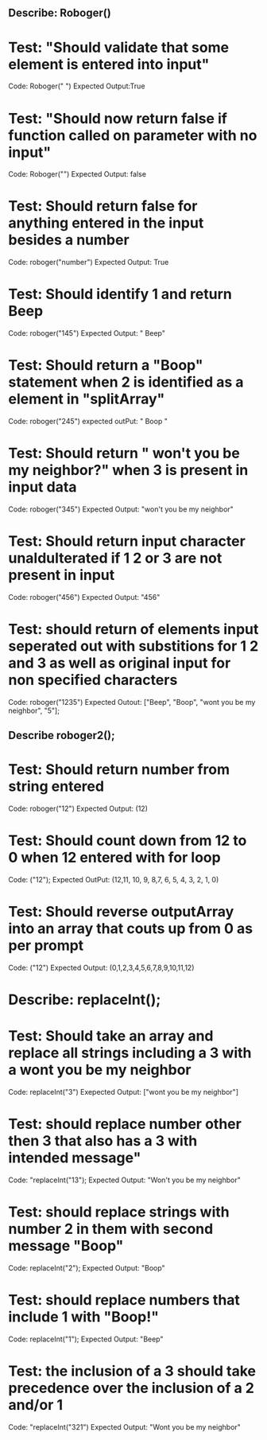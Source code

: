 ## Describe: Roboger()

# Test: "Should validate that some element is entered into input"
Code: Roboger(" ")
Expected Output:True

# Test: "Should now return false if function called on parameter with no input"
Code: Roboger("")
Expected Output: false

# Test: Should return false for anything entered in the input besides a number
Code: roboger("number")
Expected Output: True

# Test: Should identify 1 and return Beep
Code: roboger("145")
Expected Output: " Beep"

# Test: Should return a "Boop" statement when 2 is identified as a element in "splitArray"
Code: roboger("245")
expected outPut: " Boop "

# Test: Should return " won't you be my neighbor?" when 3 is present in input data
Code: roboger("345")
Expected Output: "won't you be my neighbor"

# Test: Should return input character unaldulterated if 1 2 or 3 are not present in input
Code: roboger("456")
Expected Output: "456"

# Test: should return of elements input seperated out with substitions for 1 2 and 3 as well as original input for non specified characters
Code: roboger("1235") 
Expected Outout: ["Beep", "Boop", "wont you be my neighbor", "5"];

## Describe roboger2();

# Test: Should return number from string entered
Code: roboger("12")
Expected Output: (12)

# Test: Should count down from 12 to 0 when 12 entered with for loop
Code: ("12");
Expected OutPut: (12,11, 10, 9, 8,7, 6, 5, 4, 3, 2, 1, 0)

# Test: Should reverse outputArray into an array that couts up from 0 as per prompt
Code: ("12")
Expected Output: (0,1,2,3,4,5,6,7,8,9,10,11,12)

# Describe: replaceInt();

# Test: Should take an array and replace all strings including a 3 with a wont you be my neighbor
Code: replaceInt("3")
Exepected Output: ["wont you be my neighbor"]

# Test: should replace number other then 3 that also has a 3 with intended message"
Code: "replaceInt("13");
Expected Output: "Won't you be my neighbor"

# Test: should replace strings with number 2 in them with second message "Boop"
Code: replaceInt("2");
Expected Output: "Boop"

# Test: should replace numbers that include 1 with "Boop!"
Code: replaceInt("1");
Expected Output: "Beep"

# Test: the inclusion of a 3 should take precedence over the inclusion of a 2 and/or 1
Code: "replaceInt("321")
Expected Output: "Wont you be my neighbor"
